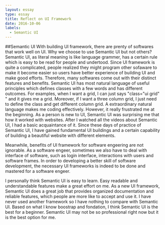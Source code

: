 ```yaml
---
layout: essay
type: essay
title: Reflect on UI Framework
date: 2016-10-06
labels:
  - Semantic UI
---
```

##Semantic UI
With building UI framework, there are prenty of softwares that work well on UI.  Why we choose to use Semantic UI but not others?  Semantic UI, as literal meaning is like language grammer, has a certain rule which is easy to be read for people and undertood.  Since UI framework is quite a complicated, people realized they might program other sofaware to make it become easier so users have better experience of building UI and make good efforts.  Therefore, many softwares come out with their distinct features and benefits.  Semantic UI has most natural language of useful principles which defines classes with a few words and has different outcomes.  For examples, when I want a grid, I can just says "class="ui grid" " and it gives me a grid.  Moreover, if I want a three column grid, I just need to define the class and get different column grid.  A extraordinary natural language makes me coding effectively.  However, it really frustrated me at the beginning.  As a person is new to UI, Semantic UI was surprising me that how it worked with websites.  After I watched all the videos about Semantic UI, I had a basic acquaintance of it.  Since these days of practice of Semantic UI, I have gained fundamental UI buildings and a certain capability of building a beautiful website with different elements.  

Meanwhile, benefits of UI framework for software engeering are not ignorable.  As a software engeer, sometimes we also have to deal with interface of software, such as login interface, interactions with users and software frames.  In order to developing a better skill of software development, the necessary UI frameworks is indeed to be done and mastered for a software engeer. 

I personally think Semantic UI is easy to learn.  Easy readable and understandable features make a great effort on me.  As a new UI framework, Semantic UI does a great job that provides organized documentation and reliable features, which people are more like to accept and use it.  I have never used another framework so I have nothing to compare with Semantic UI.  Based on what I know boostrap and fondation, I think Semantic UI is the best for a beginner.  Semantic UI may not be so professional right now but it is the best option for me.
